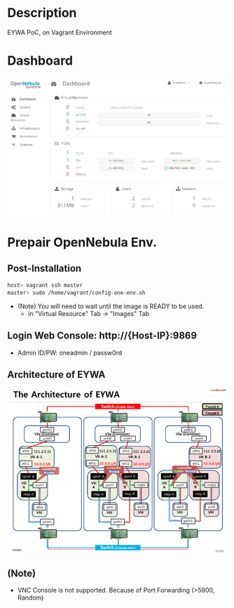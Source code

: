 # Description

EYWA PoC, on Vagrant Environment

# Dashboard

![Dashboard](etc-files/dashboard.png)

# Prepair OpenNebula Env.

## Post-Installation

```bash
host> vagrant ssh master
master> sudo /home/vagrant/config-one-env.sh
```

* (Note) You will need to wait until the image is READY to be used.
  * in "Virtual Resource" Tab -> "Images" Tab

## Login Web Console: http://{Host-IP}:9869
  * Admin ID/PW: oneadmin / passw0rd

## Architecture of EYWA

![Architecture](etc-files/architecture.png)

## (Note)

* VNC Console is not supported. Because of Port Forwarding (>5900, Random)
